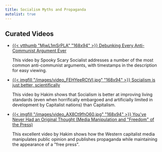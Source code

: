 ```yaml
---
title: Socialism Myths and Propaganda
autolist: true
---
```


## Curated Videos

<ul class="curated-video-list">
  <li>
    <a class="logo" href="https://www.youtube.com/watch?v=MjwL1mSrPLA">
        {{< ytthumb "MjwL1mSrPLA" "168x94" >}}
    </a>
    <a class="channel-name" href="https://www.youtube.com/watch?v=MjwL1mSrPLA">Debunking Every Anti-Communist Argument Ever</a>
    <p>This video by Spooky Scary Socialist addresses a number of the most common anti-communist arguments, with timestamps in the description for easy viewing.</p>
  </li>

  <li>
    <a class="logo" href="https://www.youtube.com/watch?v=FEHYeeRCtVI">
        {{< imgfill "/images/video_FEHYeeRCtVI.jpg" "168x94" >}}
    </a>
    <a class="channel-name" href="https://www.youtube.com/watch?v=FEHYeeRCtVI">Socialism is just better, scientifically</a>
    <p>This video by Hakim shows that Socialism is better at improving living standards (even when horrifically embargoed and artificially limited in development by Capitalist nations) than Capitalism.</p>
  </li>
  
  <li>
    <a class="logo" href="https://www.youtube.com/watch?v=AX8Ct9fhO60">
        {{< imgfill "/images/video_AX8Ct9fhO60.jpg" "168x94" >}}
    </a>
    <a class="channel-name" href="https://www.youtube.com/watch?v=AX8Ct9fhO60">You've Never Had an Original Thought (Media Manipulation and "Freedom" of the Press)</a>
    <p>This excellent video by Hakim shows how the Western capitalist media manipulates public opinion and publishes propaganda while maintaining the appearance of a "free press".</p>
  </li>
</ul>